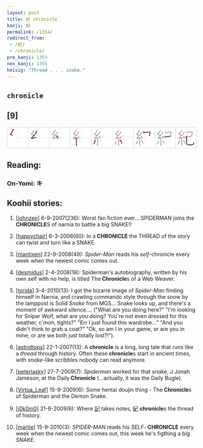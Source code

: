 ```yaml
---
layout: post
title: 紀 chronicle
kanji: 紀
permalink: /1354/
redirect_from:
 - /紀/
 - /chronicle/
pre_kanji: 1353
nex_kanji: 1355
heisig: "Thread . . . snake."
---
```


## `chronicle`

## [9]

<div class="stroke"><img src="../images/E7B480.png" /></div>

## Reading:

### On-Yomi: キ

## Koohii stories:

1) [<a href="http://kanji.koohii.com/profile/johnzep">johnzep</a>] 6-9-2007(236): Worst fan fiction ever....SPIDERMAN joins the<strong> CHRONICLE</strong>S of narnia to battle a big SNAKE!! 

2) [<a href="http://kanji.koohii.com/profile/happychair">happychair</a>] 6-3-2006(60): In a<strong> CHRONICLE</strong> the THREAD of the story can twist and turn like a SNAKE. 

3) [<a href="http://kanji.koohii.com/profile/mantixen">mantixen</a>] 22-9-2008(49): <em>Spider-Man</em> reads his <em>self</em>-chronicle every week when the newest comic comes out. 

4) [<a href="http://kanji.koohii.com/profile/desmidus">desmidus</a>] 2-4-2008(18): Spiderman&#039;s autobiography, written by his own self with no help, is titled The<strong> Chronicle</strong>s of a Web Weaver. 

5) [<a href="http://kanji.koohii.com/profile/torida">torida</a>] 3-4-2010(13): I got the bizarre image of <em>Spider-Man</em> finding himself in Narnia, and crawling commando style through the snow by the lamppost is Solid <em>Snake</em> from MGS... Snake looks up, and there&#039;s a moment of awkward silence.... (&quot;What are you doing here?&quot; &quot;I&#039;m looking for Sniper Wolf, what are you doing? You&#039;re not even dressed for this weather, c&#039;mon, tights?&quot; &quot;Err I just found this wardrobe...&quot; &quot;And you didn&#039;t think to grab a coat?&quot; &quot;Ok, so am I in your game, or are you in mine, or are we both just totally lost?!&quot;). 

6) [<a href="http://kanji.koohii.com/profile/astridtops">astridtops</a>] 22-1-2007(13): A<strong> chronicle</strong> is a long, long tale that runs like a <em>thread</em> through history. Often these<strong> chronicle</strong>s start in ancient times, with <em>snake</em>-like scribbles nobody can read anymore. 

7) [<a href="http://kanji.koohii.com/profile/peterlasky">peterlasky</a>] 27-7-2009(7): <em>Spiderman</em> worked for that <em>snake</em>, J Jonah Jameson, at the Daily<strong> Chronicle</strong> (...actually, it was the Daily Bugle). 

8) [<a href="http://kanji.koohii.com/profile/Virtua_Leaf">Virtua_Leaf</a>] 15-9-2009(6): Some hentai doujin thing - The<strong> Chronicle</strong>s of Spiderman and the Demon Snake. 

9) [<a href="http://kanji.koohii.com/profile/j0k0m0">j0k0m0</a>] 21-8-2009(6): Where   <a href="http://jisho.org/kanji/details/記">記</a>   takes notes,   <a href="http://jisho.org/kanji/details/紀">紀</a>  <strong> chronicle</strong>s the thread of history. 

10) [<a href="http://kanji.koohii.com/profile/martie">martie</a>] 15-9-2010(3): <em>SPIDER-MAN</em> reads his <em>SELF</em>-<strong> CHRONICLE</strong> every week when the newest comic comes out, this week he&#039;s figthing a big <em>SNAKE</em>. 
